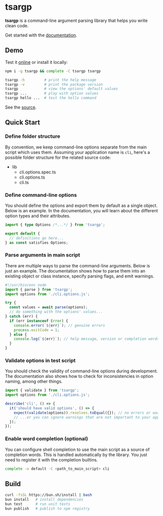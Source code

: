 # tsargp

**tsargp** is a command-line argument parsing library that helps you write clean code.

Get started with the [documentation](https://dsogari.github.io/tsargp/docs).

## Demo

Test it [online](https://dsogari.github.io/tsargp/demo) or install it locally:

```sh
npm i -g tsargp && complete -C tsargp tsargp

tsargp -h         # print the help message
tsargp -v         # print the package version
tsargp            # view the options' default values
tsargp ...        # play with option values
tsargp hello ...  # test the hello command
```

See the [source](examples/demo.options.ts).

## Quick Start

### Define folder structure

By convention, we keep command-line options separate from the main script which uses them. Assuming your application name is `cli`, here's a possible folder structure for the related source code:

- lib
  - cli.options.spec.ts
  - cli.options.ts
  - cli.ts

### Define command-line options

You should define the options and export them by default as a single object. Below is an example. In the documentation, you will learn about the different option types and their attributes.

```ts
import { type Options /*...*/ } from 'tsargp';

export default {
  // definitions go here...
} as const satisfies Options;
```

### Parse arguments in main script

There are multiple ways to parse the command-line arguments. Below is just an example. The documentation shows how to parse them into an existing object or class instance, specify parsing flags, and emit warnings.

```ts
#!/usr/bin/env node
import { parse } from 'tsargp';
import options from './cli.options.js';

try {
  const values = await parse(options);
  // do something with the options' values...
} catch (err) {
  if (err instanceof Error) {
    console.error(`${err}`); // genuine errors
    process.exitCode = 1;
  } else {
    console.log(`${err}`); // help message, version or completion words
  }
}
```

### Validate options in test script

You should check the validity of command-line options during development. The documentation also shows how to check for inconsistencies in option naming, among other things.

```ts
import { validate } from 'tsargp';
import options from './cli.options.js';

describe('cli', () => {
  it('should have valid options', () => {
    expect(validate(options)).resolves.toEqual({}); // no errors or warnings
    // ...or you can ignore warnings that are not important to your application
  });
});
```

### Enable word completion (optional)

You can configure shell completion to use the main script as a source of completion words. This is handled automatically by the library. You just need to register it with the completion builtins.

```sh
complete -o default -C <path_to_main_script> cli
```

## Build

```sh
curl -fsSL https://bun.sh/install | bash
bun install   # install dependencies
bun test      # run unit tests
bun publish   # publish to npm registry
```
